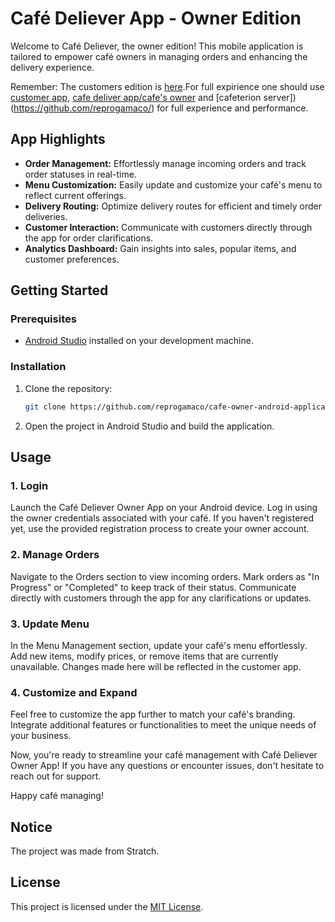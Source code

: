 # Café Deliever App - Owner Edition

Welcome to Café Deliever, the owner edition! This mobile application is tailored to empower café owners in managing orders and enhancing the delivery experience.

Remember: The customers edition is [here](https://github.com/reprogamaco/cafeterion-customers-app).For full expirience one should use [customer app](https://github.com/reprogamaco/cafeterion-customers-app), [cafe deliver app/cafe's owner](https://github.com/reprogamaco/cafe-owner-android-application) and [cafeterion server])(https://github.com/reprogamaco/) for full experience and performance.

## App Highlights

- **Order Management:** Effortlessly manage incoming orders and track order statuses in real-time.
- **Menu Customization:** Easily update and customize your café's menu to reflect current offerings.
- **Delivery Routing:** Optimize delivery routes for efficient and timely order deliveries.
- **Customer Interaction:** Communicate with customers directly through the app for order clarifications.
- **Analytics Dashboard:** Gain insights into sales, popular items, and customer preferences.

## Getting Started

### Prerequisites

- [Android Studio](https://developer.android.com/studio) installed on your development machine.

### Installation

1. Clone the repository:

   ```bash
   git clone https://github.com/reprogamaco/cafe-owner-android-application
   ```
2. Open the project in Android Studio and build the application.


## Usage

### 1. Login

Launch the Café Deliever Owner App on your Android device. Log in using the owner credentials associated with your café. If you haven't registered yet, use the provided registration process to create your owner account.

### 2. Manage Orders

Navigate to the Orders section to view incoming orders. Mark orders as "In Progress" or "Completed" to keep track of their status. Communicate directly with customers through the app for any clarifications or updates.

### 3. Update Menu

In the Menu Management section, update your café's menu effortlessly. Add new items, modify prices, or remove items that are currently unavailable. Changes made here will be reflected in the customer app.

### 4. Customize and Expand

Feel free to customize the app further to match your café's branding. Integrate additional features or functionalities to meet the unique needs of your business.

Now, you're ready to streamline your café management with Café Deliever Owner App! If you have any questions or encounter issues, don't hesitate to reach out for support.

Happy café managing!



## Notice
The project was made from Stratch.

## License
This project is licensed under the [MIT License]([LICENSE.md](https://raw.githubusercontent.com/reprogamaco/cafeterion-customers-app/main/LICENSE.md)https://raw.githubusercontent.com/reprogamaco/cafeterion-customers-app/main/LICENSE.md). 

